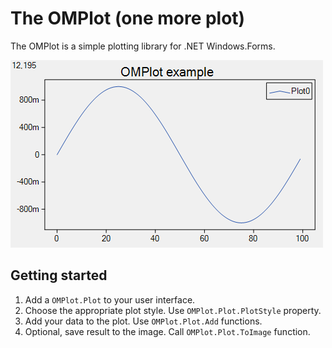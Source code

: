 # The OMPlot (one more plot)
The OMPlot is a simple plotting library for .NET Windows.Forms.

![OMPlot Exapmle](OMPlot/plot.png)

## Getting started
1. Add a `OMPlot.Plot` to your user interface.
2. Choose the appropriate plot style. Use `OMPlot.Plot.PlotStyle` property.
3. Add your data to the plot. Use `OMPlot.Plot.Add` functions.
4. Optional, save result to the image. Call `OMPlot.Plot.ToImage` function.

